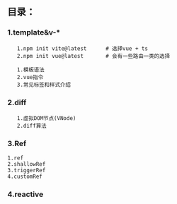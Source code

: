 ## 目录：

### 1.template&v-*

```
   1.npm init vite@latest	   # 选择vue + ts
   2.npm init vue@latest	   # 会有一些路由一类的选择
```

```
   1.模板语法
   2.vue指令
   3.常见标签和样式介绍
```

### 2.diff

```
   1.虚拟DOM节点(VNode)
   2.diff算法
```

### 3.Ref

```
1.ref
2.shallowRef
3.triggerRef
4.customRef
```

### 4.reactive
